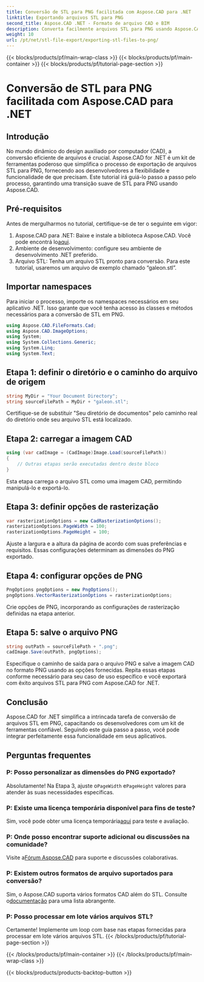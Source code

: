 ```yaml
---
title: Conversão de STL para PNG facilitada com Aspose.CAD para .NET
linktitle: Exportando arquivos STL para PNG
second_title: Aspose.CAD .NET - Formato de arquivo CAD e BIM
description: Converta facilmente arquivos STL para PNG usando Aspose.CAD para .NET. Siga nosso guia passo a passo para uma integração perfeita. Baixe Agora!
weight: 10
url: /pt/net/stl-file-export/exporting-stl-files-to-png/
---
```


{{< blocks/products/pf/main-wrap-class >}}
{{< blocks/products/pf/main-container >}}
{{< blocks/products/pf/tutorial-page-section >}}

# Conversão de STL para PNG facilitada com Aspose.CAD para .NET

## Introdução
No mundo dinâmico do design auxiliado por computador (CAD), a conversão eficiente de arquivos é crucial. Aspose.CAD for .NET é um kit de ferramentas poderoso que simplifica o processo de exportação de arquivos STL para PNG, fornecendo aos desenvolvedores a flexibilidade e funcionalidade de que precisam. Este tutorial irá guiá-lo passo a passo pelo processo, garantindo uma transição suave de STL para PNG usando Aspose.CAD.
## Pré-requisitos
Antes de mergulharmos no tutorial, certifique-se de ter o seguinte em vigor:
1.  Aspose.CAD para .NET: Baixe e instale a biblioteca Aspose.CAD. Você pode encontrá lo[aqui](https://releases.aspose.com/cad/net/).
2. Ambiente de desenvolvimento: configure seu ambiente de desenvolvimento .NET preferido.
3. Arquivo STL: Tenha um arquivo STL pronto para conversão. Para este tutorial, usaremos um arquivo de exemplo chamado “galeon.stl”.
## Importar namespaces
Para iniciar o processo, importe os namespaces necessários em seu aplicativo .NET. Isso garante que você tenha acesso às classes e métodos necessários para a conversão de STL em PNG.
```csharp
using Aspose.CAD.FileFormats.Cad;
using Aspose.CAD.ImageOptions;
using System;
using System.Collections.Generic;
using System.Linq;
using System.Text;
```
## Etapa 1: definir o diretório e o caminho do arquivo de origem
```csharp
string MyDir = "Your Document Directory";
string sourceFilePath = MyDir + "galeon.stl";
```
Certifique-se de substituir "Seu diretório de documentos" pelo caminho real do diretório onde seu arquivo STL está localizado.
## Etapa 2: carregar a imagem CAD
```csharp
using (var cadImage = (CadImage)Image.Load(sourceFilePath))
{
    // Outras etapas serão executadas dentro deste bloco
}
```
Esta etapa carrega o arquivo STL como uma imagem CAD, permitindo manipulá-lo e exportá-lo.
## Etapa 3: definir opções de rasterização
```csharp
var rasterizationOptions = new CadRasterizationOptions();
rasterizationOptions.PageWidth = 100;
rasterizationOptions.PageHeight = 100;
```
Ajuste a largura e a altura da página de acordo com suas preferências e requisitos. Essas configurações determinam as dimensões do PNG exportado.
## Etapa 4: configurar opções de PNG
```csharp
PngOptions pngOptions = new PngOptions();
pngOptions.VectorRasterizationOptions = rasterizationOptions;
```
Crie opções de PNG, incorporando as configurações de rasterização definidas na etapa anterior.
## Etapa 5: salve o arquivo PNG
```csharp
string outPath = sourceFilePath + ".png";
cadImage.Save(outPath, pngOptions);
```
Especifique o caminho de saída para o arquivo PNG e salve a imagem CAD no formato PNG usando as opções fornecidas.
Repita essas etapas conforme necessário para seu caso de uso específico e você exportará com êxito arquivos STL para PNG com Aspose.CAD for .NET.
## Conclusão
Aspose.CAD for .NET simplifica a intrincada tarefa de conversão de arquivos STL em PNG, capacitando os desenvolvedores com um kit de ferramentas confiável. Seguindo este guia passo a passo, você pode integrar perfeitamente essa funcionalidade em seus aplicativos.
## Perguntas frequentes
### P: Posso personalizar as dimensões do PNG exportado?
 Absolutamente! Na Etapa 3, ajuste o`PageWidth` e`PageHeight` valores para atender às suas necessidades específicas.
### P: Existe uma licença temporária disponível para fins de teste?
 Sim, você pode obter uma licença temporária[aqui](https://purchase.aspose.com/temporary-license/) para teste e avaliação.
### P: Onde posso encontrar suporte adicional ou discussões na comunidade?
 Visite a[Fórum Aspose.CAD](https://forum.aspose.com/c/cad/19) para suporte e discussões colaborativas.
### P: Existem outros formatos de arquivo suportados para conversão?
 Sim, o Aspose.CAD suporta vários formatos CAD além do STL. Consulte o[documentação](https://reference.aspose.com/cad/net/) para uma lista abrangente.
### P: Posso processar em lote vários arquivos STL?
Certamente! Implemente um loop com base nas etapas fornecidas para processar em lote vários arquivos STL.
{{< /blocks/products/pf/tutorial-page-section >}}

{{< /blocks/products/pf/main-container >}}
{{< /blocks/products/pf/main-wrap-class >}}

{{< blocks/products/products-backtop-button >}}
